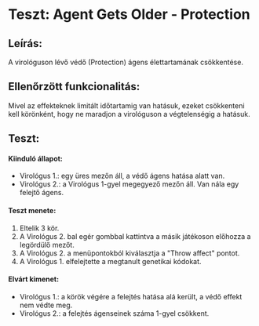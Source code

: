 # Teszt: Agent Gets Older - Protection

## Leírás:
A virológuson lévő védő (Protection) ágens élettartamának csökkentése.

## Ellenőrzött funkcionalitás:
Mivel az effekteknek limitált időtartamig van hatásuk, ezeket csökkenteni kell körönként, hogy ne maradjon a virológuson a végtelenségig a hatásuk.

## Teszt:

#### Kiinduló állapot:
- Virológus 1.: egy üres mezőn áll, a védő ágens hatása alatt van.
- Virológus 2.: a Virológus 1-gyel megegyező mezőn áll. Van nála egy felejtő ágens.

#### Teszt menete:
1. Eltelik 3 kör.
2. A Virológus 2. bal egér gombbal kattintva a másik játékoson előhozza a legördülő mezőt.
3. A Virológus 2. a menüpontokból kiválasztja a "Throw affect" pontot.
4. A Virológus 1. elfelejtette a megtanult genetikai kódokat.

#### Elvárt kimenet:
- Virológus 1.: a körök végére a felejtés hatása alá került, a védő effekt nem védte meg.
- Virológus 2.: a felejtés ágenseinek száma 1-gyel csökkent.